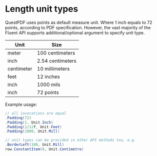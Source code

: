 # Length unit types

QuestPDF uses points as default measure unit. Where 1 inch equals to 72 points, according to PDF specification. However, the vast majority of the Fluent API supports additional/optional argument to specify unit type.

| Unit       | Size             |
|------------|------------------|
| meter      | 100 centimeters  |
| inch       | 2.54 centimeters |
| centimeter | 10 millimeters   |
| feet       | 12 inches        |
| inch       | 1000 mils        |
| inch       | 72 points        |

Example usage:

```csharp
// all invocations are equal
.Padding(72)
.Padding(1, Unit.Inch)
.Padding(1/12f, Unit.Feet)
.Padding(1000, Unit.Mill)

// unit types can be provided in other API methods too, e.g.
.BorderLeft(100, Unit.Mill)
row.ConstantItem(8, Unit.Centimetre)
```